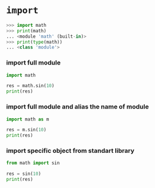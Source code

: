 # `import` 

```python
>>> import math
>>> print(math)
... <module 'math' (built-in)>
>>> print(type(math))
... <class 'module'>
```

### import full module

```python
import math

res = math.sin(10)
print(res)
```

### import full module and alias the name of module
```python
import math as m

res = m.sin(10)
print(res)
```

### import specific object from standart library 
```python
from math import sin

res = sin(10)
print(res)
```

